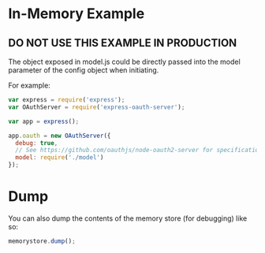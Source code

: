 # In-Memory Example

## DO NOT USE THIS EXAMPLE IN PRODUCTION

The object exposed in model.js could be directly passed into the model parameter of the config object when initiating.

For example:

```js
var express = require('express');
var OAuthServer = require('express-oauth-server');

var app = express();

app.oauth = new OAuthServer({
  debug: true,
  // See https://github.com/oauthjs/node-oauth2-server for specification
  model: require('./model')
});
```

# Dump

You can also dump the contents of the memory store (for debugging) like so:

```js
memorystore.dump();
```

